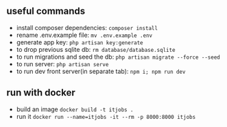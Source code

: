 ## useful commands
- install composer dependencies: `composer install`
- rename .env.example file: `mv .env.example .env`
- generate app key: `php artisan key:generate`
- to drop previous sqlite db: `rm database/database.sqlite`
- to run migrations and seed the db: `php artisan migrate --force --seed`
- to run server: `php artisan serve`
- to run dev front server(in separate tab): `npm i; npm run dev`

## run with docker
- build an image `docker build -t itjobs .`
- run it `docker run --name=itjobs -it --rm -p 8000:8000 itjobs`